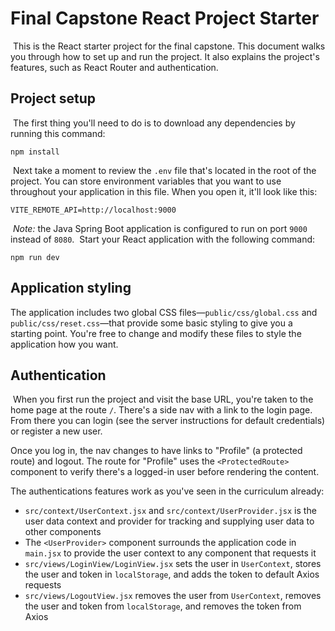 # Final Capstone React Project Starter
​
This is the React starter project for the final capstone. This document walks you through how to set up and run the project. It also explains the project's features, such as React Router and authentication.
​
## Project setup
​
The first thing you'll need to do is to download any dependencies by running this command:
​
```
npm install
```
​
Next take a moment to review the `.env` file that's located in the root of the project. You can store environment variables that you want to use throughout your application in this file. When you open it, it'll look like this:
​
```
VITE_REMOTE_API=http://localhost:9000
```
​
*Note:* the Java Spring Boot application is configured to run on port `9000` instead of `8080`.
​
Start your React application with the following command:
​
```
npm run dev
```

## Application styling

The application includes two global CSS files—`public/css/global.css` and `public/css/reset.css`—that provide some basic styling to give you a starting point. You're free to change and modify these files to style the application how you want.
​
## Authentication
​
When you first run the project and visit the base URL, you're taken to the home page at the route `/`. There's a side nav with a link to the login page. From there you can login (see the server instructions for default credentials) or register a new user.

Once you log in, the nav changes to have links to "Profile" (a protected route) and logout. The route for "Profile" uses the `<ProtectedRoute>` component to verify there's a logged-in user before rendering the content.

The authentications features work as you've seen in the curriculum already:

* `src/context/UserContext.jsx` and `src/context/UserProvider.jsx` is the user data context and provider for tracking and supplying user data to other components
* The `<UserProvider>` component surrounds the application code in `main.jsx` to provide the user context to any component that requests it
* `src/views/LoginView/LoginView.jsx` sets the user in `UserContext`, stores the user and token in `localStorage`, and adds the token to default Axios requests
* `src/views/LogoutView.jsx` removes the user from `UserContext`, removes the user and token from `localStorage`, and removes the token from Axios
